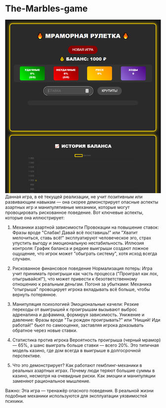 # The-Marbles-game
![скриншорт](https://github.com/ShumAhd/The-Marbles-game/blob/main/2025-03-16_175937.jpg)
Данная игра, в её текущей реализации, не учит позитивным или развивающим навыкам — она скорее демонстрирует опасные аспекты азартных игр и манипулятивные механики, которые могут провоцировать рискованное поведение. Вот ключевые аспекты, которые она иллюстрирует:

1. Механики азартной зависимости
Провокации на повышение ставок: Фразы вроде "Слабак! Давай всё поставишь!" или "Хватит мелочиться, ставь всё!" эксплуатируют человеческое эго, страх упустить выгоду и эмоциональную нестабильность.
Иллюзия контроля: График баланса и редкие выигрыши создают ложное ощущение, что игрок может "обыграть систему", хотя исход всегда случаен.

2. Рискованное финансовое поведение
Нормализация потерь: Игра учит принимать проигрыши как часть процесса ("Проиграл как лох, отыгрывайся!"), что может привести к безответственному отношению к реальным деньгам.
Погоня за убытками: Механика "отыгрыша" провоцирует игрока вкладывать всё больше, чтобы вернуть потерянное.

3. Манипуляция психологией
Эмоциональные качели: Резкие переходы от выигрышей к проигрышам вызывают выброс адреналина и дофамина, формируя зависимость.
Унижение и давление: Фразы вроде "Ты рожден проигрывать?" или "Нищий! Иди работай!" бьют по самооценке, заставляя игрока доказывать обратное через новые ставки.

4. Статистика против игрока
Вероятность проигрыша (черный мрамор) — 65%, а шанс выиграть больше ставки — всего 20%. Это типичная модель казино, где дом всегда в выигрыше в долгосрочной перспективе.

5. Что это демонстрирует?
Как работают гемблинг-механики в реальных азартных играх.
Почему люди теряют большие суммы в казино, несмотря на очевидные риски.
Как эмоции и манипуляции заменяют рациональное мышление.

Важно:
Эта игра — тренажёр опасного поведения. В реальной жизни подобные механики используются для эксплуатации уязвимостей психики. 

